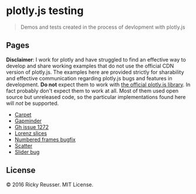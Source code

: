 # plotly.js testing
> Demos and tests created in the process of devlopment with plotly.js

## Pages

**Disclaimer**: I work for plotly and have struggled to find an effective way to develop and share working examples that do not use the official CDN version of plotly.js. The examples here are provided strictly for sharability and effective communication regarding plotly.js bugs and features in development. **Do not** expect them to work with [the official plotly.js library](https://github.com/plotly/plotly.js). In fact probably don't expect them to work at all. Most of them used open source but unreleased code, so the particular implementations found here will *not* be supported.

- [Carpet](https://rreusser.github.io/demos/plotly-unsupported/carpet.html)
- [Gapminder](https://rreusser.github.io/demos/plotly-unsupported/gapminder.html)
- [Gh issue 1272](https://rreusser.github.io/demos/plotly-unsupported/gh-issue-1272.html)
- [Lorenz slices](https://rreusser.github.io/demos/plotly-unsupported/lorenz-slices.html)
- [Numbered frames bugfix](https://rreusser.github.io/demos/plotly-unsupported/numbered-frames-bugfix.html)
- [Scatter](https://rreusser.github.io/demos/plotly-unsupported/scatter.html)
- [Slider bug](https://rreusser.github.io/demos/plotly-unsupported/slider-bug.html)

## License

&copy; 2016 Ricky Reusser. MIT License.
